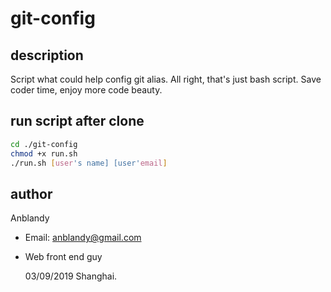 # git-config

## description 
Script what could help config git alias.
All right, that's just bash script.
Save coder time, enjoy more code beauty.

## run script after clone 
```Bash
cd ./git-config
chmod +x run.sh
./run.sh [user's name] [user'email]
```

## author

Anblandy
- Email: anblandy@gmail.com
- Web front end guy

  03/09/2019 Shanghai.
